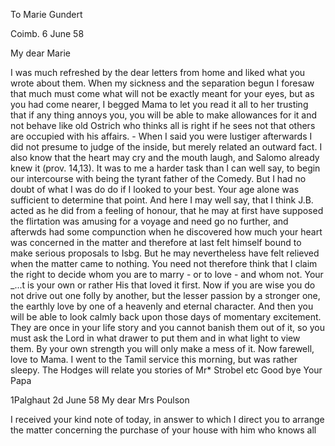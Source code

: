 To Marie Gundert

 Coimb. 6 June 58

My dear Marie

I was much refreshed by the dear letters from home and liked what you wrote about them. When my sickness and the separation begun I foresaw that much must come what will not be exactly meant for your eyes, but as you had come nearer, I begged Mama to let you read it all to her trusting that if any thing annoys you, you will be able to make allowances for it and not behave like old Ostrich who thinks all is right if he sees not that others are occupied with his affairs. - When I said you were lustiger afterwards I did not presume to judge of the inside, but merely related an outward fact. I also know that the heart may cry and the mouth laugh, and Salomo already knew it (prov. 14,13). It was to me a harder task than I can well say, to begin our intercourse with being the tyrant father of the Comedy. But I had no doubt of what I was do do if I looked to your best. Your age alone was sufficient to determine that point. And here I may well say, that I think J.B. acted as he did from a feeling of honour, that he may at first have supposed the flirtation was amusing for a voyage and need go no further, and afterwds had some compunction when he discovered how much your heart was concerned in the matter and therefore at last felt himself bound to make serious proposals to Isbg. But he may nevertheless have felt relieved when the matter came to nothing. You need not therefore think that I claim the right to decide whom you are to marry - or to love - and whom not. Your _...t is your own or rather His that loved it first. Now if you are wise you do not drive out one folly by another, but the lesser passion by a stronger one, the earthly love by one of a heavenly and eternal character. And then you will be able to look calmly back upon those days of momentary excitement. They are once in your life story and you cannot banish them out of it, so you must ask the Lord in what drawer to put them and in what light to view them. By your own strength you will only make a mess of it. 
Now farewell, love to Mama. I went to the Tamil service this morning, but was rather sleepy. The Hodges will relate you stories of Mr* Strobel etc Good bye
 Your Papa



 1Palghaut 2d June 58
My dear Mrs Poulson

I received your kind note of today, in answer to which I direct you to arrange the matter concerning the purchase of your house with him who knows all

